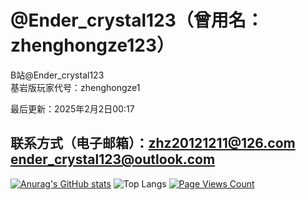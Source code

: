 # @Ender_crystal123（曾用名：zhenghongze123）                                                                                                                                
B站@Ender_crystal123                                                                            
基岩版玩家代号：zhenghongze1                                                                                                    
                    
最后更新：2025年2月2日00:17
## 联系方式（电子邮箱）：zhz20121211@126.com ender_crystal123@outlook.com
[![Anurag's GitHub stats](https://github-readme-stats.vercel.app/api?username=Ecrystal123)](https://github.com/zhenghongze123/github-readme-stats)
![Top Langs](https://github-readme-stats.vercel.app/api/top-langs/?username=Ecrystal123&layout=compact)
[![Page Views Count](https://badges.toozhao.com/badges/01JNBTK6E7PQDA274BBGZK7YVY/blue.svg)](https://badges.toozhao.com/stats/01JNBTK6E7PQDA274BBGZK7YVY "Get your own page views count badge on badges.toozhao.com")
